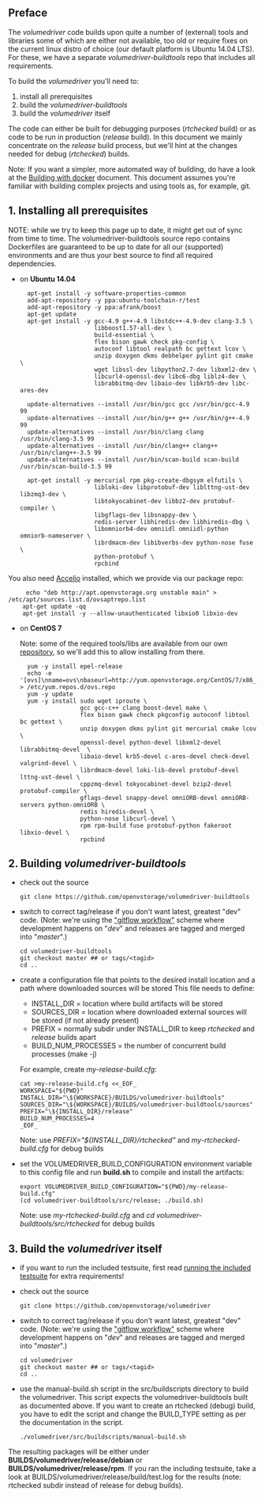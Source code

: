 ## Preface

The _volumedriver_ code builds upon quite a number of (external) tools and libraries some of which are either not available, too old or require fixes on the current linux distro of choice (our default platform is Ubuntu 14.04 LTS). For these, we have a separate _volumedriver-buildtools_ repo that includes all requirements.

To build the _volumedriver_ you'll need to:

1. install all prerequisites
2. build the _volumedriver-buildtools_
3. build the _volumedriver_ itself

The code can either be built for debugging purposes (_rtchecked_ build) or as code to be run in production (_release_ build). In this document we mainly concentrate on the _release_ build process, but we'll hint at the changes needed for debug (_rtchecked_) builds.

Note: If you want a simpler, more automated way of building, do have a look at the [Building with docker](doc/build_with_docker.md) document. This document assumes you're familiar with building complex projects and using tools as, for example, git.

## 1. Installing all prerequisites

NOTE: while we try to keep this page up to date, it might get out of sync from time to time. The volumedriver-buildtools source repo contains Dockerfiles are guaranteed to be up to date for all our (supported) environments and are thus your best source to find all  required dependencies.

  - on __Ubuntu 14.04__

          apt-get install -y software-properties-common
          add-apt-repository -y ppa:ubuntu-toolchain-r/test
          add-apt-repository -y ppa:afrank/boost
          apt-get update
          apt-get install -y gcc-4.9 g++-4.9 libstdc++-4.9-dev clang-3.5 \
                             libboost1.57-all-dev \
                             build-essential \
                             flex bison gawk check pkg-config \
                             autoconf libtool realpath bc gettext lcov \
                             unzip doxygen dkms debhelper pylint git cmake \
                             wget libssl-dev libpython2.7-dev libxml2-dev \
                             libcurl4-openssl-dev libc6-dbg liblz4-dev \
                             librabbitmq-dev libaio-dev libkrb5-dev libc-ares-dev

          update-alternatives --install /usr/bin/gcc gcc /usr/bin/gcc-4.9 99
          update-alternatives --install /usr/bin/g++ g++ /usr/bin/g++-4.9 99
          update-alternatives --install /usr/bin/clang clang /usr/bin/clang-3.5 99
          update-alternatives --install /usr/bin/clang++ clang++ /usr/bin/clang++-3.5 99
          update-alternatives --install /usr/bin/scan-build scan-build /usr/bin/scan-build-3.5 99

          apt-get install -y mercurial rpm pkg-create-dbgsym elfutils \
                             libloki-dev libprotobuf-dev liblttng-ust-dev libzmq3-dev \
                             libtokyocabinet-dev libbz2-dev protobuf-compiler \
                             libgflags-dev libsnappy-dev \
                             redis-server libhiredis-dev libhiredis-dbg \
                             libomniorb4-dev omniidl omniidl-python omniorb-nameserver \
                             librdmacm-dev libibverbs-dev python-nose fuse \
                             python-protobuf \
                             rpcbind

 You also need [Accelio](http://www.accelio.org/) installed, which we provide via our package repo:

         echo "deb http://apt.openvstorage.org unstable main" > /etc/apt/sources.list.d/ovsaptrepo.list
        apt-get update -qq
        apt-get install -y --allow-unauthenticated libxio0 libxio-dev

  - on __CentOS 7__

    Note: some of the required tools/libs are available from our own [repository](http://yum.openvstorage.org/CentOS/7/x86_64/dists/unstable/upstream/), so we'll add this to allow installing from there.

          yum -y install epel-release
          echo -e '[ovs]\nname=ovs\nbaseurl=http://yum.openvstorage.org/CentOS/7/x86_64/dists/unstable\nenabled=1\ngpgcheck=0' > /etc/yum.repos.d/ovs.repo
          yum -y update
          yum -y install sudo wget iproute \
                         gcc gcc-c++ clang boost-devel make \
                         flex bison gawk check pkgconfig autoconf libtool bc gettext \
                         unzip doxygen dkms pylint git mercurial cmake lcov \
                         openssl-devel python-devel libxml2-devel librabbitmq-devel  \
                         libaio-devel krb5-devel c-ares-devel check-devel valgrind-devel \
                         librdmacm-devel loki-lib-devel protobuf-devel lttng-ust-devel \
                         cppzmq-devel tokyocabinet-devel bzip2-devel protobuf-compiler \
                         gflags-devel snappy-devel omniORB-devel omniORB-servers python-omniORB \
                         redis hiredis-devel \
                         python-nose libcurl-devel \
                         rpm rpm-build fuse protobuf-python fakeroot libxio-devel \
                         rpcbind

## 2. Building _volumedriver-buildtools_

  - check out the source

        git clone https://github.com/openvstorage/volumedriver-buildtools

  - switch to correct tag/release if you don't want latest, greatest "dev" code. (Note: we're using the ["gitflow workflow"](https://www.atlassian.com/git/tutorials/comparing-workflows/gitflow-workflow) scheme where development happens on "_dev_" and releases are tagged and merged into "_master_".)

        cd volumedriver-buildtools
        git checkout master ## or tags/<tagid>
        cd ..

  - create a configuration file that points to the desired install location and a path where downloaded sources will be stored
    This file needs to define:

      - INSTALL_DIR = location where build artifacts will be stored
      - SOURCES_DIR = location where downloaded external sources will be stored (if not already present)
      - PREFIX = normally subdir under INSTALL_DIR to keep _rtchecked_ and _release_ builds apart
      - BUILD_NUM_PROCESSES = the number of concurrent build processes (make -j)

    For example, create _my-release-build.cfg_:

        cat >my-release-build.cfg <<_EOF_
        WORKSPACE="${PWD}"
        INSTALL_DIR="\${WORKSPACE}/BUILDS/volumedriver-buildtools"
        SOURCES_DIR="\${WORKSPACE}/BUILDS/volumedriver-buildtools/sources"
        PREFIX="\${INSTALL_DIR}/release"
        BUILD_NUM_PROCESSES=4
        _EOF_

    Note: use _PREFIX="${INSTALL_DIR}/rtchecked"_ and _my-rtchecked-build.cfg_ for debug builds

  - set the VOLUMEDRIVER_BUILD_CONFIGURATION environment variable to this config file and run __build.sh__ to compile and install the artifacts:

        export VOLUMEDRIVER_BUILD_CONFIGURATION="${PWD}/my-release-build.cfg"
        (cd volumedriver-buildtools/src/release; ./build.sh)

    Note: use _my-rtchecked-build.cfg_ and _cd volumedriver-buildtools/src/rtchecked_ for debug builds


## 3. Build the _volumedriver_ itself

  - if you want to run the included testsuite, first read [running the included testsuite](running_included_testsuite.md) for extra requirements!
  - check out the source

        git clone https://github.com/openvstorage/volumedriver

  - switch to correct tag/release if you don't want latest, greatest "dev" code. (Note: we're using the ["gitflow workflow"](https://www.atlassian.com/git/tutorials/comparing-workflows/gitflow-workflow) scheme where development happens on "_dev_" and releases are tagged and merged into "_master_".)

        cd volumedriver
        git checkout master ## or tags/<tagid>
        cd ..

  - use the manual-build.sh script in the src/buildscripts directory to build the volumedriver. This script expects the volumedriver-buildtools built as documented above. If you want to create an rtchecked (debug) build, you have to edit the script and change the BUILD_TYPE setting as per the documentation in the script.

        ./volumedriver/src/buildscripts/manual-build.sh

The resulting packages will be either under **BUILDS/volumedriver/release/debian** or **BUILDS/volumedriver/release/rpm**.
If you ran the including testsuite, take a look at BUILDS/volumedriver/release/build/test.log for the results (note: rtchecked subdir instead of release for debug builds).
